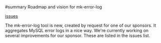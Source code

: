 ﻿#summary Roadmap and vision for mk-error-log

[issues](http://code.google.com/p/maatkit/issues/list?q=label:Tool-mk_error_log)

The mk-error-log tool is new, created by request for one of our sponsors.  It aggregates MySQL error logs in a nice way.  We're currently working on several improvements for our sponsor.  These are listed in the issues list.